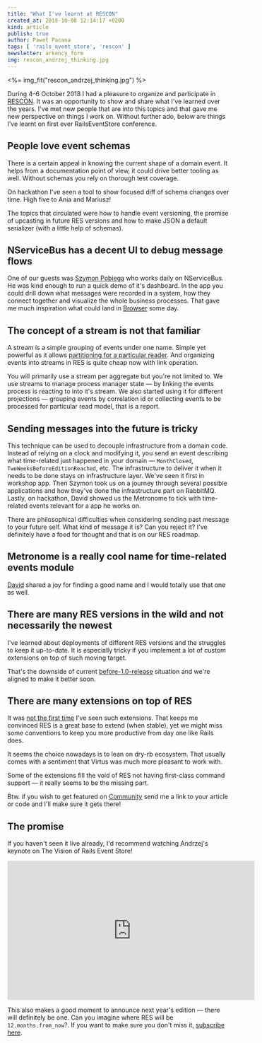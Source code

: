 ```yaml
---
title: "What I've learnt at RESCON"
created_at: 2018-10-08 12:14:17 +0200
kind: article
publish: true
author: Paweł Pacana
tags: [ 'rails_event_store', 'rescon' ]
newsletter: arkency_form
img: rescon_andrzej_thinking.jpg
---
```


<%= img_fit("rescon_andrzej_thinking.jpg") %>

During 4–6 October 2018 I had a pleasure to organize and participate in [RESCON](https://rescon.arkency.com). It was an opportunity to show and share what I've learned over the years. I've met new people that are into this topics and that gave me new perspective on things I work on. Without further ado, below are things I’ve learnt on first ever RailsEventStore conference.

<!-- more -->

## People love event schemas

There is a certain appeal in knowing the current shape of a domain event. It helps from a documentation point of view, it could drive better tooling as well.
Without schemas you rely on thorough test coverage.

On hackathon I've seen a tool to show focused diff of schema changes over time. High five to Ania and Mariusz!

The topics that circulated were how to handle event versioning, the promise of upcasting in future RES versions and how to make JSON a default serializer (with a little help of schemas).

## NServiceBus has a decent UI to debug message flows

One of our guests was [Szymon Pobiega](https://twitter.com/SzymonPobiega) who works daily on NServiceBus. He was kind enough to run a quick demo of it's dashboard. In the app you could drill down what messages were recorded in a system, how they connect together and visualize the whole business processes. That gave me much inspiration what could land in [Browser](https://railseventstore.org/docs/browser/) some day.

## The concept of a stream is not that familiar

A stream is a simple grouping of events under one name. Simple yet powerful as it allows [partitioning for a particular reader](https://eventstore.org/blog/20130210/the-cost-of-creating-a-stream/index.html). And organizing events into streams in RES is quite cheap now with link operation.

You will primarily use a stream per aggregate but you're not limited to. We use streams to manage process manager state — by linking the events process is reacting to into it's stream. We also started using it for different projections — grouping events by correlation id or collecting events to be processed for particular read model, that is a report.

## Sending messages into the future is tricky

This technique can be used to decouple infrastructure from a domain code. Instead of relying on a clock and modifying it, you send an event describing what time-related just happened in your domain — `MonthClosed`, `TwoWeeksBeforeEditionReached`, etc. The infrastructure to deliver it when it needs to be done stays on infrastructure layer. We've seen it first in workshop app. Then Szymon took us on a journey through several possible applications and how they've done the infrastructure part on RabbitMQ. Lastly, on hackathon, David showed us the Metronome to tick with time-related events relevant for a app he works on.

There are philosophical difficulties when considering sending past message to your future self. What kind of message it is? Can you reject it? I've definitely have a food for thought and that is on our RES roadmap.

## Metronome is a really cool name for time-related events module

[David](https://twitter.com/davidsaitta) shared a joy for finding a good name and I would totally use that one as well.

## There are many RES versions in the wild and not necessarily the newest

I've learned about deployments of different RES versions and the struggles to keep it up-to-date. It is especially tricky if you implement a lot of custom extensions on top of such moving target.

That's the downside of current [before-1.0-release](https://github.com/RailsEventStore/rails_event_store/milestone/3) situation and we're aligned to make it better soon.

## There are many extensions on top of RES

It was [not the first time](https://www.youtube.com/watch?v=cdwX1ZU623E) I've seen such extensions. That keeps me convinced RES is a great base to extend (when stable), yet we might miss some conventions to keep you more productive from day one like Rails does.

It seems the choice nowadays is to lean on dry-rb ecosystem. That usually comes with a sentiment that Virtus was much more pleasant to work with.

Some of the extensions fill the void of RES not having first-class command support — it really seems to be the missing part.

Btw. if you wish to get featured on [Community](https://railseventstore.org/community/) send me a link to your article or code and I'll make sure it gets there!

## The promise

If you haven't seen it live already, I'd recommend watching Andrzej's keynote on The Vision of Rails Event Store!

<iframe src="https://www.facebook.com/plugins/video.php?href=https%3A%2F%2Fwww.facebook.com%2FArkencyCom%2Fvideos%2F2187126198226563%2F&show_text=0&width=560" width="560" height="315" style="border:none;overflow:hidden" scrolling="no" frameborder="0" allowTransparency="true" allowFullScreen="true"></iframe>

This also makes a good moment to announce next year's edition — there will definitely be one. Can you imagine where RES will be `12.months.from_now`?. If you want to make sure you don't miss it, [subscribe here](http://eepurl.com/doIcqP).
